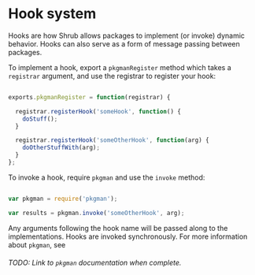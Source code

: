 # Hook system

Hooks are how Shrub allows packages to implement (or invoke) dynamic behavior.
Hooks can also serve as a form of message passing between packages.

To implement a hook, export a `pkgmanRegister` method which takes a `registrar`
argument, and use the registrar to register your hook:

```javascript

exports.pkgmanRegister = function(registrar) {

  registrar.registerHook('someHook', function() {
    doStuff();
  }

  registrar.registerHook('someOtherHook', function(arg) {
    doOtherStuffWith(arg);
  }
};

```

To invoke a hook, require `pkgman` and use the `invoke` method:

```javascript

var pkgman = require('pkgman');

var results = pkgman.invoke('someOtherHook', arg);

```

Any arguments following the hook name will be passed along to the
implementations. Hooks are invoked synchronously. For more information about
`pkgman`, see

###### TODO: Link to `pkgman` documentation when complete.
